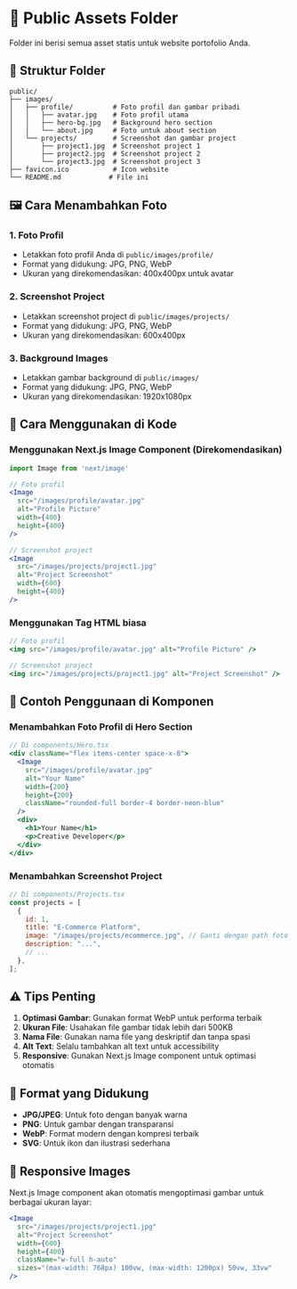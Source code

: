 # 📁 Public Assets Folder

Folder ini berisi semua asset statis untuk website portofolio Anda.

## 📂 Struktur Folder

```
public/
├── images/
│   ├── profile/          # Foto profil dan gambar pribadi
│   │   ├── avatar.jpg    # Foto profil utama
│   │   ├── hero-bg.jpg   # Background hero section
│   │   └── about.jpg     # Foto untuk about section
│   └── projects/         # Screenshot dan gambar project
│       ├── project1.jpg  # Screenshot project 1
│       ├── project2.jpg  # Screenshot project 2
│       └── project3.jpg  # Screenshot project 3
├── favicon.ico           # Icon website
└── README.md            # File ini
```

## 🖼️ Cara Menambahkan Foto

### 1. Foto Profil

- Letakkan foto profil Anda di `public/images/profile/`
- Format yang didukung: JPG, PNG, WebP
- Ukuran yang direkomendasikan: 400x400px untuk avatar

### 2. Screenshot Project

- Letakkan screenshot project di `public/images/projects/`
- Format yang didukung: JPG, PNG, WebP
- Ukuran yang direkomendasikan: 600x400px

### 3. Background Images

- Letakkan gambar background di `public/images/`
- Format yang didukung: JPG, PNG, WebP
- Ukuran yang direkomendasikan: 1920x1080px

## 🔗 Cara Menggunakan di Kode

### Menggunakan Next.js Image Component (Direkomendasikan)

```jsx
import Image from 'next/image'

// Foto profil
<Image
  src="/images/profile/avatar.jpg"
  alt="Profile Picture"
  width={400}
  height={400}
/>

// Screenshot project
<Image
  src="/images/projects/project1.jpg"
  alt="Project Screenshot"
  width={600}
  height={400}
/>
```

### Menggunakan Tag HTML biasa

```jsx
// Foto profil
<img src="/images/profile/avatar.jpg" alt="Profile Picture" />

// Screenshot project
<img src="/images/projects/project1.jpg" alt="Project Screenshot" />
```

## 📝 Contoh Penggunaan di Komponen

### Menambahkan Foto Profil di Hero Section

```jsx
// Di components/Hero.tsx
<div className="flex items-center space-x-8">
  <Image
    src="/images/profile/avatar.jpg"
    alt="Your Name"
    width={200}
    height={200}
    className="rounded-full border-4 border-neon-blue"
  />
  <div>
    <h1>Your Name</h1>
    <p>Creative Developer</p>
  </div>
</div>
```

### Menambahkan Screenshot Project

```jsx
// Di components/Projects.tsx
const projects = [
  {
    id: 1,
    title: "E-Commerce Platform",
    image: "/images/projects/ecommerce.jpg", // Ganti dengan path foto Anda
    description: "...",
    // ...
  },
];
```

## ⚠️ Tips Penting

1. **Optimasi Gambar**: Gunakan format WebP untuk performa terbaik
2. **Ukuran File**: Usahakan file gambar tidak lebih dari 500KB
3. **Nama File**: Gunakan nama file yang deskriptif dan tanpa spasi
4. **Alt Text**: Selalu tambahkan alt text untuk accessibility
5. **Responsive**: Gunakan Next.js Image component untuk optimasi otomatis

## 🎨 Format yang Didukung

- **JPG/JPEG**: Untuk foto dengan banyak warna
- **PNG**: Untuk gambar dengan transparansi
- **WebP**: Format modern dengan kompresi terbaik
- **SVG**: Untuk ikon dan ilustrasi sederhana

## 📱 Responsive Images

Next.js Image component akan otomatis mengoptimasi gambar untuk berbagai ukuran layar:

```jsx
<Image
  src="/images/projects/project1.jpg"
  alt="Project Screenshot"
  width={600}
  height={400}
  className="w-full h-auto"
  sizes="(max-width: 768px) 100vw, (max-width: 1200px) 50vw, 33vw"
/>
```
